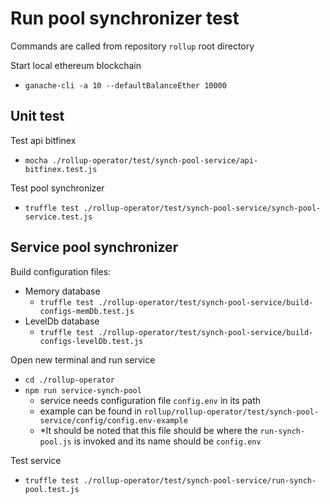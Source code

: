 # Run pool synchronizer test
Commands are called from repository `rollup` root directory

Start local ethereum blockchain
  - `ganache-cli -a 10 --defaultBalanceEther 10000`

## Unit test

Test api bitfinex
  - `mocha ./rollup-operator/test/synch-pool-service/api-bitfinex.test.js`

Test pool synchronizer
  - `truffle test ./rollup-operator/test/synch-pool-service/synch-pool-service.test.js`

## Service pool synchronizer

Build configuration files:
  - Memory database
    - `truffle test ./rollup-operator/test/synch-pool-service/build-configs-memDb.test.js`
  - LevelDb database
    - `truffle test ./rollup-operator/test/synch-pool-service/build-configs-levelDb.test.js`

Open new terminal and run service
  - `cd ./rollup-operator`
  - `npm run service-synch-pool`
    - service needs configuration file `config.env` in its path
    - example can be found in `rollup/rollup-operator/test/synch-pool-service/config/config.env-example`
    - *It should be noted that this file should be where the `run-synch-pool.js` is invoked and its name should be `config.env`

Test service
  - `truffle test ./rollup-operator/test/synch-pool-service/run-synch-pool.test.js`